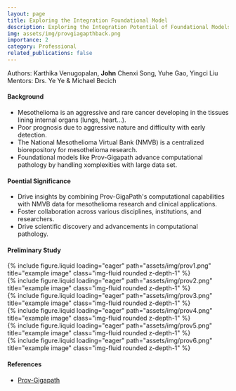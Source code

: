```yaml
---
layout: page
title: Exploring the Integration Foundational Model
description: Exploring the Integration Potential of Foundational Models (Prov-GigaPath) with the National Mesothelioma Virtual Bank
img: assets/img/provgiagapthback.png
importance: 2
category: Professional
related_publications: false
---
```

Authors: Karthika Venugopalan, **John** Chenxi Song, Yuhe Gao, Yingci Liu <br>
Mentors: Drs. Ye Ye & Michael Becich
#### **Background**
- Mesothelioma is an aggressive and rare cancer developing in the tissues lining internal organs (lungs, heart...).
- Poor prognosis due to aggressive nature and difficulty with early detection.
- The National Mesothelioma Virtual Bank (NMVB) is a centralized biorepository for mesothelioma research.
- Foundational models like Prov-Gigapath advance computational pathology by handling xomplexities with large data set.

#### **Poential Significance**
- Drive insights by combining Prov-GigaPath's computational capabilities with NMVB data for mesothelioma research and clinical applications.
- Foster collaboration across various disciplines, institutions, and researchers.
- Drive scientific discovery and advancements in computational pathology.

#### **Preliminary Study**
<div class="row">
    <div class="col-sm mt-3 mt-md-0">
        {% include figure.liquid loading="eager" path="assets/img/prov1.png" title="example image" class="img-fluid rounded z-depth-1" %}
    </div>
</div>

<div class="row">
    <div class="col-sm mt-3 mt-md-0">
        {% include figure.liquid loading="eager" path="assets/img/prov2.png" title="example image" class="img-fluid rounded z-depth-1" %}
    </div>
</div>

<div class="row">
    <div class="col-sm mt-3 mt-md-0">
        {% include figure.liquid loading="eager" path="assets/img/prov3.png" title="example image" class="img-fluid rounded z-depth-1" %}
    </div>
</div>

<div class="row">
    <div class="col-sm mt-3 mt-md-0">
        {% include figure.liquid loading="eager" path="assets/img/prov4.png" title="example image" class="img-fluid rounded z-depth-1" %}
    </div>
</div>

<div class="row">
    <div class="col-sm mt-3 mt-md-0">
        {% include figure.liquid loading="eager" path="assets/img/prov5.png" title="example image" class="img-fluid rounded z-depth-1" %}
    </div>
</div>

<div class="row">
    <div class="col-sm mt-3 mt-md-0">
        {% include figure.liquid loading="eager" path="assets/img/prov6.png" title="example image" class="img-fluid rounded z-depth-1" %}
    </div>
</div>

#### **References**
- <a href="https://github.com/prov-gigapath/prov-gigapath">Prov-Gigapath</a>
